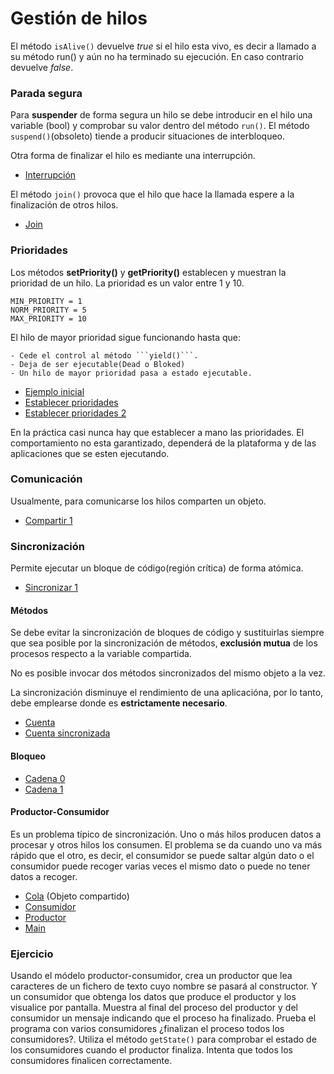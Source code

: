 # Gestión de hilos


El método ```isAlive()``` devuelve _true_ si el hilo esta vivo, es decir a llamado a su método run() y aún no ha terminado su ejecución.
En caso contrario devuelve _false_.

### Parada segura

Para **suspender** de forma segura un hilo se debe introducir en el hilo una variable (bool) y comprobar su valor dentro
del método ```run()```. El método ```suspend()```(obsoleto) tiende a producir situaciones de interbloqueo.

Otra forma de finalizar el hilo es mediante una interrupción.

- [Interrupción](Interrupcion.java)

El método ```join()``` provoca que el hilo que hace la llamada espere a la finalización de otros hilos.

- [Join](Join.java)

### Prioridades

Los métodos **setPriority()** y **getPriority()** establecen y muestran la prioridad de un hilo. La prioridad es un valor entre 1 y 10.
```
MIN_PRIORITY = 1
NORM_PRIORITY = 5
MAX_PRIORITY = 10 
```
El hilo de mayor prioridad sigue funcionando hasta que:

	- Cede el control al método ```yield()```.
	- Deja de ser ejecutable(Dead o Bloked)
	- Un hilo de mayor prioridad pasa a estado ejecutable.


- [Ejemplo inicial](HiloPrioridad.java)
- [Establecer prioridades](HiloPrioridad1.java)
- [Establecer prioridades 2](HiloPrioridad2.java)

En la práctica casi nunca hay que establecer a mano las prioridades. El comportamiento no esta garantizado, dependerá de la plataforma y de las aplicaciones que se esten ejecutando.

### Comunicación

Usualmente, para comunicarse los hilos comparten un objeto.

- [Compartir 1](HiloCompartir.java)

### Sincronización

Permite ejecutar un bloque de código(región crítica) de forma atómica.

- [Sincronizar 1](HiloSyncronized.java)

#### Métodos

Se debe evitar la sincronización de bloques de código y sustituirlas siempre que sea posible por la sincronización de métodos,
**exclusión mutua** de los procesos respecto a la variable compartida.

No es posible invocar dos métodos sincronizados del mismo objeto a la vez.

La sincronización disminuye el rendimiento de una aplicacióna, por lo tanto, debe emplearse
donde es **estrictamente necesario**.

- [Cuenta](HiloSyncronized1.java)
- [Cuenta sincronizada](HiloSyncronized1.java)

#### Bloqueo

- [Cadena 0](HiloBloqueo.java)
- [Cadena 1](HiloBloqueo1.java)

#### Productor-Consumidor

Es un problema típico de sincronización. Uno o más hilos producen datos a procesar y otros hilos los consumen.
El problema se da cuando uno va más rápido que el otro, es decir, el consumidor se puede saltar algún dato o
el consumidor puede recoger varias veces el mismo dato o puede no tener datos a recoger.

- [Cola](Cola.java) (Objeto compartido)
- [Consumidor](Consumidor.java)
- [Productor](Productor.java)
- [Main](Produc_Consum.java)


### Ejercicio

Usando el módelo productor-consumidor, crea un productor que lea caracteres de un fichero de texto cuyo nombre se pasará
al constructor. Y un consumidor que obtenga los datos que produce el productor y los visualice por pantalla. Muestra al final
del proceso del productor y del consumidor un mensaje indicando que el proceso ha finalizado. Prueba el programa con varios
consumidores ¿finalizan el proceso todos los consumidores?. Utiliza el método ```getState()``` para comprobar el estado de
los consumidores cuando el productor finaliza. Intenta que todos los consumidores finalicen correctamente.